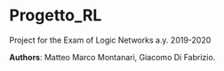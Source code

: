 # Progetto_RL
Project for the Exam of Logic Networks a.y. 2019-2020

**Authors**: Matteo Marco Montanari, Giacomo Di Fabrizio.
